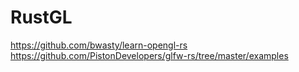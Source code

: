 # RustGL
https://github.com/bwasty/learn-opengl-rs
https://github.com/PistonDevelopers/glfw-rs/tree/master/examples